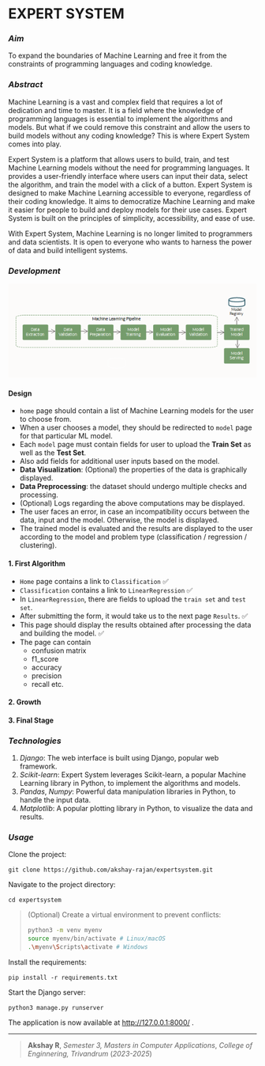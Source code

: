 # EXPERT SYSTEM

### *Aim*

To expand the boundaries of Machine Learning and free it from the constraints of programming languages and coding knowledge.

### *Abstract*

Machine Learning is a vast and complex field that requires a lot of dedication and time to master. 
It is a field where the knowledge of programming languages is essential to implement the algorithms and models. 
But what if we could remove this constraint and allow the users to build models without any coding knowledge? This is where Expert System comes into play. 

Expert System is a platform that allows users to build, train, and test Machine Learning models without the need for programming languages. 
It provides a user-friendly interface where users can input their data, select the algorithm, and train the model with a click of a button. 
Expert System is designed to make Machine Learning accessible to everyone, regardless of their coding knowledge. 
It aims to democratize Machine Learning and make it easier for people to build and deploy models for their use cases. 
Expert System is built on the principles of simplicity, accessibility, and ease of use. 

With Expert System, Machine Learning is no longer limited to programmers and data scientists. 
It is open to everyone who wants to harness the power of data and build intelligent systems.

### *Development* 

![alt-text](./others/ml_pipeline.png)

#### Design

- `home` page should contain a list of Machine Learning models for the user to choose from.
- When a user chooses a model, they should be redirected to `model` page for that particular ML model. 
- Each `model` page must contain fields for user to upload the **Train Set** as well as the **Test Set**.
- Also add fields for additional user inputs based on the model.
- **Data Visualization**: (Optional) the properties of the data is graphically displayed.
- **Data Preprocessing**: the dataset should undergo multiple checks and processing.
- (Optional) Logs regarding the above computations may be displayed.
- The user faces an error, in case an incompatibility occurs between the data, input and the model. Otherwise, the model is displayed.
- The trained model is evaluated and the results are displayed to the user according to the model and problem type (classification / regression / clustering).

#### 1. First Algorithm

- `Home` page contains a link to `Classification` ✅️
- `Classification` contains a link to `LinearRegression` ✅️
- In `LinearRegression`, there are fields to upload the `train set` and `test set`.
- After submitting the form, it would take us to the next page `Results`. ✅️
- This page should display the results obtained after processing the data and building the model. ✅️
- The page can contain 
    - confusion matrix
    - f1_score 
    - accuracy 
    - precision
    - recall etc.

#### 2. Growth 

#### 3. Final Stage


### *Technologies*

1. *Django*: The web interface is built using Django, popular web framework.
3. *Scikit-learn*: Expert System leverages Scikit-learn, a popular Machine Learning library in Python, to implement the algorithms and models.
4. *Pandas*, *Numpy*: Powerful data manipulation libraries in Python, to handle the input data.
5. *Matplotlib*: A popular plotting library in Python, to visualize the data and results.

### *Usage*

Clone the project:
```
git clone https://github.com/akshay-rajan/expertsystem.git
```
Navigate to the project directory:
```
cd expertsystem
```
> (Optional) Create a virtual environment to prevent conflicts:
> ```bash
> python3 -m venv myenv
> source myenv/bin/activate # Linux/macOS
> .\myenv\Scripts\activate # Windows
> ```
Install the requirements:
```
pip install -r requirements.txt
```
Start the Django server:
```
python3 manage.py runserver
```
The application is now available at http://127.0.0.1:8000/ .


---

> **Akshay R**,
>*Semester 3, Masters in Computer Applications*,
>*College of Enginnering, Trivandrum*
>(*2023-2025*)